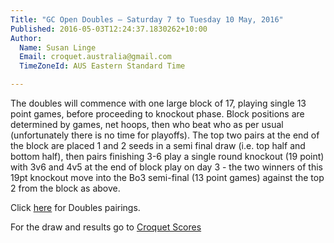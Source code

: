 ```yaml
---
Title: "GC Open Doubles – Saturday 7 to Tuesday 10 May, 2016"
Published: 2016-05-03T12:24:37.1830262+10:00
Author:
  Name: Susan Linge
  Email: croquet.australia@gmail.com
  TimeZoneId: AUS Eastern Standard Time

---
```

The doubles will commence with one large block of 17, playing single 13 point games, before proceeding to knockout phase.  Block positions are determined by games, net hoops, then who beat who as per usual (unfortunately there is no time for playoffs).  The top two pairs at the end of the block are placed 1 and 2 seeds in a semi final draw (i.e. top half and bottom half), then pairs finishing 3-6 play a single round knockout (19 point) with 3v6 and 4v5 at the end of block play on day 3 - the two winners of this 19pt knockout move into the Bo3 semi-final (13 point games) against the top 2 from the block as above.

Click [here](/gc-open-doubles-players-as-at-3-may.pdf) for Doubles pairings.

For the draw and results go to [Croquet Scores](https://croquetscores.com/2016/gc/aust-open-doubles)